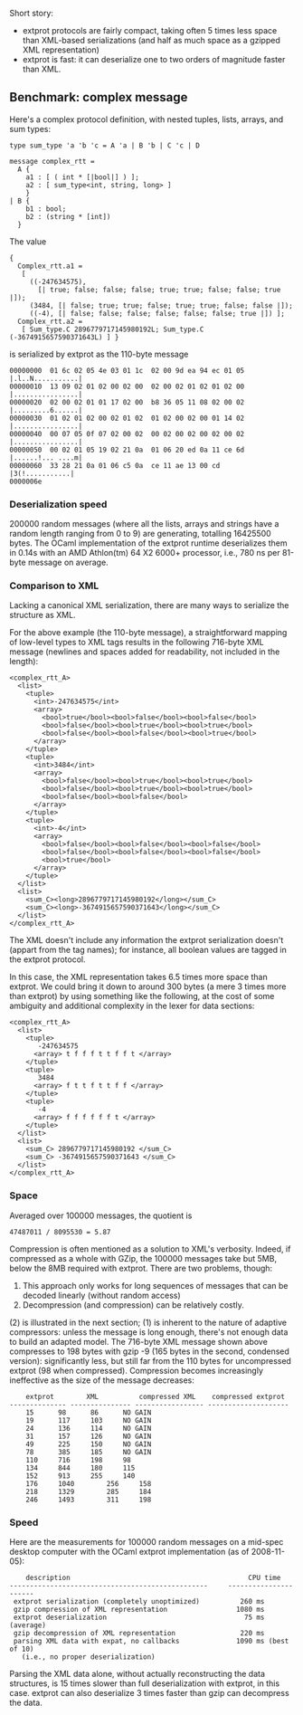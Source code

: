 
Short story:

* extprot protocols are fairly compact, taking often 5 times less
  space than XML-based serializations (and half as much space as a gzipped XML
  representation)
* extprot is fast: it can deserialize one to two orders of magnitude faster
  than XML.

## Benchmark: complex message

Here's a complex protocol definition, with nested tuples, lists,
arrays, and sum types:

    type sum_type 'a 'b 'c = A 'a | B 'b | C 'c | D

    message complex_rtt =
      A {
        a1 : [ ( int * [|bool|] ) ];
        a2 : [ sum_type<int, string, long> ]
        }
    | B {
        b1 : bool;
        b2 : (string * [int])
      }

The value

    {
      Complex_rtt.a1 =
       [
         ((-247634575),
           [| true; false; false; false; true; true; false; false; true |]);
         (3484, [| false; true; true; false; true; true; false; false |]);
         ((-4), [| false; false; false; false; false; false; true |]) ];
      Complex_rtt.a2 =
       [ Sum_type.C 2896779717145980192L; Sum_type.C (-3674915657590371643L) ] }

is serialized by extprot as the 110-byte message

    00000000  01 6c 02 05 4e 03 01 1c  02 00 9d ea 94 ec 01 05  |.l..N...........|
    00000010  13 09 02 01 02 00 02 00  02 00 02 01 02 01 02 00  |................|
    00000020  02 00 02 01 01 17 02 00  b8 36 05 11 08 02 00 02  |.........6......|
    00000030  01 02 01 02 00 02 01 02  01 02 00 02 00 01 14 02  |................|
    00000040  00 07 05 0f 07 02 00 02  00 02 00 02 00 02 00 02  |................|
    00000050  00 02 01 05 19 02 21 0a  01 06 20 ed 0a 11 ce 6d  |......!... ....m|
    00000060  33 28 21 0a 01 06 c5 0a  ce 11 ae 13 00 cd        |3(!...........|
    0000006e

### Deserialization speed

200000 random messages (where all the lists, arrays and strings have a random
length ranging from 0 to 9) are generating, totalling 16425500 bytes.
The OCaml implementation of the extprot runtime deserializes them in 0.14s
with an AMD Athlon(tm) 64 X2 6000+ processor, i.e., 780 ns per 81-byte message
on average.

### Comparison to XML

Lacking a canonical XML serialization, there are many ways to serialize the
structure as XML.

For the above example (the 110-byte message), a straightforward mapping of
low-level types to XML tags results in the following 716-byte XML message
(newlines and spaces added for readability, not included in the length):

    <complex_rtt_A>
      <list>
        <tuple>
          <int>-247634575</int>
          <array>
            <bool>true</bool><bool>false</bool><bool>false</bool>
            <bool>false</bool><bool>true</bool><bool>true</bool>
            <bool>false</bool><bool>false</bool><bool>true</bool>
          </array>
        </tuple>
        <tuple>
          <int>3484</int>
          <array>
            <bool>false</bool><bool>true</bool><bool>true</bool>
            <bool>false</bool><bool>true</bool><bool>true</bool>
            <bool>false</bool><bool>false</bool>
          </array>
        </tuple>
        <tuple>
          <int>-4</int>
          <array>
            <bool>false</bool><bool>false</bool><bool>false</bool>
            <bool>false</bool><bool>false</bool><bool>false</bool>
            <bool>true</bool>
          </array>
        </tuple>
      </list>
      <list>
        <sum_C><long>2896779717145980192</long></sum_C>
        <sum_C><long>-3674915657590371643</long></sum_C>
      </list>
    </complex_rtt_A>

The XML doesn't include any information the extprot serialization doesn't
(appart from the tag names); for instance, all boolean values are tagged in
the extprot protocol.

In this case, the XML representation takes 6.5 times more space than extprot.
We could bring it down to around 300 bytes (a mere 3 times more than extprot)
by using something like the following, at the cost of some ambiguity and
additional complexity in the lexer for data sections:

    <complex_rtt_A>
      <list>
        <tuple>
           -247634575
          <array> t f f f t t f f t </array>
        </tuple>
        <tuple>
           3484
          <array> f t t f t t f f </array>
        </tuple>
        <tuple>
           -4
          <array> f f f f f f t </array>
        </tuple>
      </list>
      <list>
        <sum_C> 2896779717145980192 </sum_C>
        <sum_C> -3674915657590371643 </sum_C>
      </list>
    </complex_rtt_A>

### Space

Averaged over 100000 messages, the quotient is

    47487011 / 8095530 = 5.87

Compression is often mentioned as a solution to XML's verbosity. Indeed, if
compressed as a whole with GZip, the 100000 messages take but 5MB, below the
8MB required with extprot. There are two problems, though:

1. This approach only works for long sequences of messages that can be decoded
  linearly (without random access)
1. Decompression (and compression) can be relatively costly.

(2) is illustrated in the next section; (1) is inherent to the nature of
adaptive compressors: unless the message is long enough, there's not enough
data to build an adapted model. The 716-byte XML message shown above
compresses to 198 bytes with gzip -9 (165 bytes in the second, condensed
version): significantly less, but still far from the 110 bytes for
uncompressed extprot (98 when compressed). Compression becomes increasingly
ineffective as the size of the message decreases:

        extprot        XML          compressed XML    compressed extprot
    -------------- --------------- ----------------- --------------------
        15		98		86		NO GAIN
        19		117		103		NO GAIN
        24		136		114		NO GAIN
        31		157		126		NO GAIN
        49		225		150		NO GAIN
        78		385		185		NO GAIN
        110		716		198		98
        134		844		180		115
        152		913		255		140
        176		1040		256		158
        218		1329		285		184
        246		1493		311		198

### Speed

Here are the measurements for 100000 random messages on a mid-spec desktop
computer with the OCaml extprot implementation (as of 2008-11-05):

        description                                            CPU time
    -------------------------------------------------     ----------------------
     extprot serialization (completely unoptimized)          260 ms
     gzip compression of XML representation                 1080 ms
     extprot deserialization                                  75 ms (average)
     gzip decompression of XML representation                220 ms
     parsing XML data with expat, no callbacks              1090 ms (best of 10)
       (i.e., no proper deserialization)

Parsing the XML data alone, without actually reconstructing the data
structures, is 15 times slower than full deserialization with extprot, in this
case. extprot can also deserialize 3 times faster than gzip can decompress the
data.
